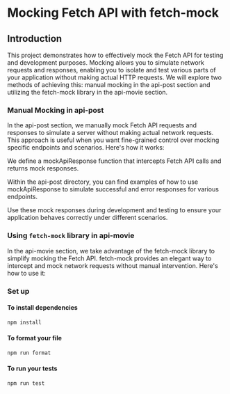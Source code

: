 # Mocking Fetch API with fetch-mock

## Introduction

This project demonstrates how to effectively mock the Fetch API for testing and development purposes. Mocking allows you to simulate network requests and responses, enabling you to isolate and test various parts of your application without making actual HTTP requests. We will explore two methods of achieving this: manual mocking in the api-post section and utilizing the fetch-mock library in the api-movie section.

### Manual Mocking in api-post

In the api-post section, we manually mock Fetch API requests and responses to simulate a server without making actual network requests. This approach is useful when you want fine-grained control over mocking specific endpoints and scenarios. Here's how it works:

We define a mockApiResponse function that intercepts Fetch API calls and returns mock responses.

Within the api-post directory, you can find examples of how to use mockApiResponse to simulate successful and error responses for various endpoints.

Use these mock responses during development and testing to ensure your application behaves correctly under different scenarios.

### Using `fetch-mock` library in api-movie

In the api-movie section, we take advantage of the fetch-mock library to simplify mocking the Fetch API. fetch-mock provides an elegant way to intercept and mock network requests without manual intervention. Here's how to use it:

### Set up

#### To install dependencies

```bash
npm install
```

#### To format your file

```bash
npm run format
```

#### To run your tests

```bash
npm run test
```
